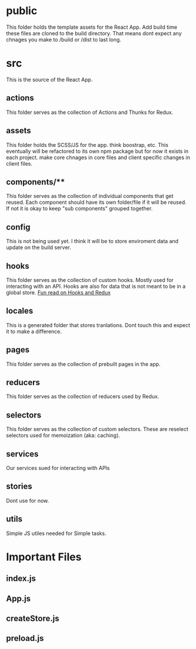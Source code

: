 # public

This folder holds the template assets for the React App. Add build time these files are cloned to the build directory. That means dont expect any chnages you make to /build or /dist to last long.

# src

This is the source of the React App.

## actions

This folder serves as the collection of Actions and Thunks for Redux.

## assets

This folder holds the SCSS/JS for the app. think boostrap, etc. This eventually will be refactored to its own npm package but for now it exists in each project. make core chnages in core files and client specific changes in client files.

## components/\*\*

This folder serves as the collection of individual components that get reused. Each component should have its own folder/file if it will be reused. If not it is okay to keep "sub components" grouped together.

## config

This is not being used yet. I think it will be to store enviroment data and update on the build server.

## hooks

This folder serves as the collection of custom hooks. Mostly used for interacting with an API. Hooks are also for data that is not meant to be in a global store.
[Fun read on Hooks and Redux](https://orizens.com/blog/how-to-not-have-a-mess-with-react-hooks-and-redux/)

## locales

This is a generated folder that stores tranlations. Dont touch this and expect it to make a difference.

## pages

This folder serves as the collection of prebuilt pages in the app.

## reducers

This folder serves as the collection of reducers used by Redux.

## selectors

This folder serves as the collection of custom selectors. These are reselect selectors used for memoization (aka: caching).

## services

Our services sued for interacting with APIs

## stories

Dont use for now.

## utils

Simple JS utiles needed for Simple tasks.

# Important Files

## index.js

## App.js

## createStore.js

## preload.js
